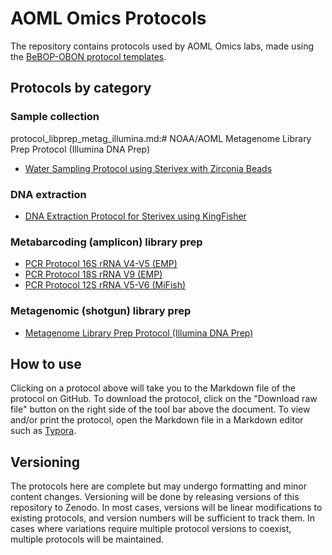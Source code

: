 # AOML Omics Protocols

The repository contains protocols used by AOML Omics labs, made using the [BeBOP-OBON protocol templates](https://github.com/BeBOP-OBON/0_protocol_collection_template). 

## Protocols by category

### Sample collection

protocol_libprep_metag_illumina.md:# NOAA/AOML Metagenome Library Prep Protocol (Illumina DNA Prep)

* [Water Sampling Protocol using Sterivex with Zirconia Beads](https://github.com/aomlomics/protocols/blob/main/protocol_sampling_sterivex_beads.md)

### DNA extraction

* [DNA Extraction Protocol for Sterivex using KingFisher](https://github.com/aomlomics/protocols/blob/main/protocol_extractdna_sterivex_kingfisher.md)

### Metabarcoding (amplicon) library prep

* [PCR Protocol 16S rRNA V4-V5 (EMP)](https://github.com/aomlomics/protocols/blob/main/protocol_pcr_ssu16sv4v5_emp.md)
* [PCR Protocol 18S rRNA V9 (EMP)](https://github.com/aomlomics/protocols/blob/main/protocol_pcr_ssu18sv9_emp.md)
* [PCR Protocol 12S rRNA V5-V6 (MiFish)](https://github.com/aomlomics/protocols/blob/main/protocol_pcr_ssu12sv5v6_mifish.md)

### Metagenomic (shotgun) library prep

* [Metagenome Library Prep Protocol (Illumina DNA Prep)](https://github.com/aomlomics/protocols/blob/main/protocol_libprep_metag_illumina.md)

## How to use

Clicking on a protocol above will take you to the Markdown file of the protocol on GitHub. To download the protocol, click on the "Download raw file" button on the right side of the tool bar above the document. To view and/or print the protocol, open the Markdown file in a Markdown editor such as [Typora](https://typora.io).

## Versioning

The protocols here are complete but may undergo formatting and minor content changes. Versioning will be done by releasing versions of this repository to Zenodo. In most cases, versions will be linear modifications to existing protocols, and version numbers will be sufficient to track them. In cases where variations require multiple protocol versions to coexist, multiple protocols will be maintained.
